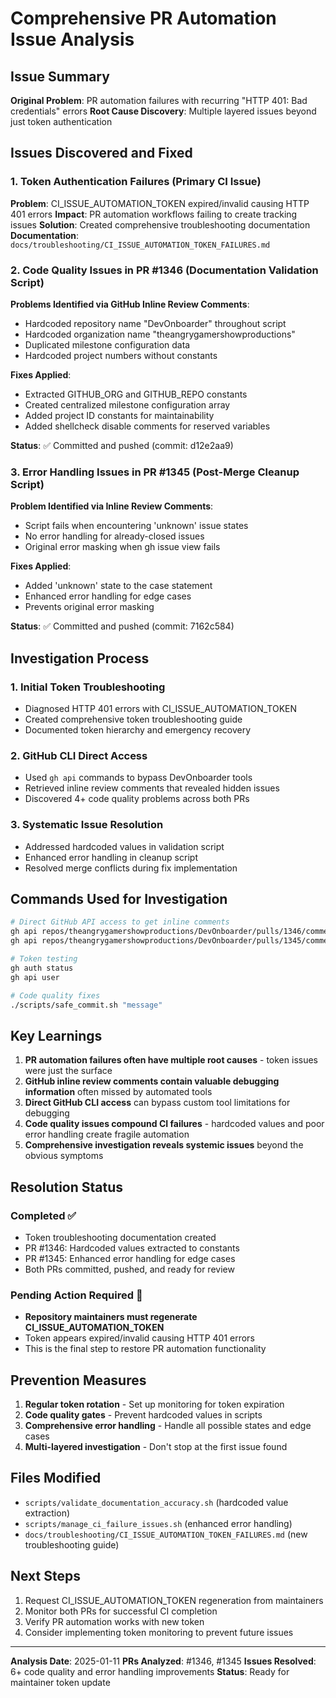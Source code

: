 # Comprehensive PR Automation Issue Analysis

## Issue Summary

**Original Problem**: PR automation failures with recurring "HTTP 401: Bad credentials" errors
**Root Cause Discovery**: Multiple layered issues beyond just token authentication

## Issues Discovered and Fixed

### 1. Token Authentication Failures (Primary CI Issue)

**Problem**: CI_ISSUE_AUTOMATION_TOKEN expired/invalid causing HTTP 401 errors
**Impact**: PR automation workflows failing to create tracking issues
**Solution**: Created comprehensive troubleshooting documentation
**Documentation**: `docs/troubleshooting/CI_ISSUE_AUTOMATION_TOKEN_FAILURES.md`

### 2. Code Quality Issues in PR #1346 (Documentation Validation Script)

**Problems Identified via GitHub Inline Review Comments**:

- Hardcoded repository name "DevOnboarder" throughout script
- Hardcoded organization name "theangrygamershowproductions"
- Duplicated milestone configuration data
- Hardcoded project numbers without constants

**Fixes Applied**:

- Extracted GITHUB_ORG and GITHUB_REPO constants
- Created centralized milestone configuration array
- Added project ID constants for maintainability
- Added shellcheck disable comments for reserved variables

**Status**: ✅ Committed and pushed (commit: d12e2aa9)

### 3. Error Handling Issues in PR #1345 (Post-Merge Cleanup Script)

**Problem Identified via Inline Review Comments**:

- Script fails when encountering 'unknown' issue states
- No error handling for already-closed issues
- Original error masking when gh issue view fails

**Fixes Applied**:

- Added 'unknown' state to the case statement
- Enhanced error handling for edge cases
- Prevents original error masking

**Status**: ✅ Committed and pushed (commit: 7162c584)

## Investigation Process

### 1. Initial Token Troubleshooting

- Diagnosed HTTP 401 errors with CI_ISSUE_AUTOMATION_TOKEN
- Created comprehensive token troubleshooting guide
- Documented token hierarchy and emergency recovery

### 2. GitHub CLI Direct Access

- Used `gh api` commands to bypass DevOnboarder tools
- Retrieved inline review comments that revealed hidden issues
- Discovered 4+ code quality problems across both PRs

### 3. Systematic Issue Resolution

- Addressed hardcoded values in validation script
- Enhanced error handling in cleanup script
- Resolved merge conflicts during fix implementation

## Commands Used for Investigation

```bash
# Direct GitHub API access to get inline comments
gh api repos/theangrygamershowproductions/DevOnboarder/pulls/1346/comments
gh api repos/theangrygamershowproductions/DevOnboarder/pulls/1345/comments

# Token testing
gh auth status
gh api user

# Code quality fixes
./scripts/safe_commit.sh "message"
```

## Key Learnings

1. **PR automation failures often have multiple root causes** - token issues were just the surface
2. **GitHub inline review comments contain valuable debugging information** often missed by automated tools
3. **Direct GitHub CLI access** can bypass custom tool limitations for debugging
4. **Code quality issues compound CI failures** - hardcoded values and poor error handling create fragile automation
5. **Comprehensive investigation reveals systemic issues** beyond the obvious symptoms

## Resolution Status

### Completed ✅

- Token troubleshooting documentation created
- PR #1346: Hardcoded values extracted to constants
- PR #1345: Enhanced error handling for edge cases
- Both PRs committed, pushed, and ready for review

### Pending Action Required 🔄

- **Repository maintainers must regenerate CI_ISSUE_AUTOMATION_TOKEN**
- Token appears expired/invalid causing HTTP 401 errors
- This is the final step to restore PR automation functionality

## Prevention Measures

1. **Regular token rotation** - Set up monitoring for token expiration
2. **Code quality gates** - Prevent hardcoded values in scripts
3. **Comprehensive error handling** - Handle all possible states and edge cases
4. **Multi-layered investigation** - Don't stop at the first issue found

## Files Modified

- `scripts/validate_documentation_accuracy.sh` (hardcoded value extraction)
- `scripts/manage_ci_failure_issues.sh` (enhanced error handling)
- `docs/troubleshooting/CI_ISSUE_AUTOMATION_TOKEN_FAILURES.md` (new troubleshooting guide)

## Next Steps

1. Request CI_ISSUE_AUTOMATION_TOKEN regeneration from maintainers
2. Monitor both PRs for successful CI completion
3. Verify PR automation works with new token
4. Consider implementing token monitoring to prevent future issues

---

**Analysis Date**: 2025-01-11
**PRs Analyzed**: #1346, #1345
**Issues Resolved**: 6+ code quality and error handling improvements
**Status**: Ready for maintainer token update
